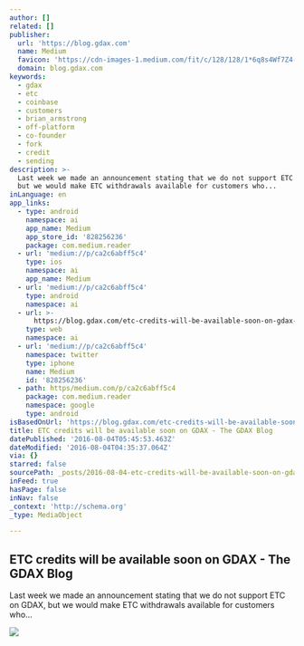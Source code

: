 ```yaml
---
author: []
related: []
publisher:
  url: 'https://blog.gdax.com'
  name: Medium
  favicon: 'https://cdn-images-1.medium.com/fit/c/128/128/1*6q8s4Wf7Z4-lVupG0aQr4w.png'
  domain: blog.gdax.com
keywords:
  - gdax
  - etc
  - coinbase
  - customers
  - brian_armstrong
  - off-platform
  - co-founder
  - fork
  - credit
  - sending
description: >-
  Last week we made an announcement stating that we do not support ETC on GDAX,
  but we would make ETC withdrawals available for customers who...
inLanguage: en
app_links:
  - type: android
    namespace: ai
    app_name: Medium
    app_store_id: '828256236'
    package: com.medium.reader
  - url: 'medium://p/ca2c6abff5c4'
    type: ios
    namespace: ai
    app_name: Medium
  - url: 'medium://p/ca2c6abff5c4'
    type: android
    namespace: ai
  - url: >-
      https://blog.gdax.com/etc-credits-will-be-available-soon-on-gdax-ca2c6abff5c4
    type: web
    namespace: ai
  - url: 'medium://p/ca2c6abff5c4'
    namespace: twitter
    type: iphone
    name: Medium
    id: '828256236'
  - path: https/medium.com/p/ca2c6abff5c4
    package: com.medium.reader
    namespace: google
    type: android
isBasedOnUrl: 'https://blog.gdax.com/etc-credits-will-be-available-soon-on-gdax-ca2c6abff5c4'
title: ETC credits will be available soon on GDAX - The GDAX Blog
datePublished: '2016-08-04T05:45:53.463Z'
dateModified: '2016-08-04T04:35:37.064Z'
via: {}
starred: false
sourcePath: _posts/2016-08-04-etc-credits-will-be-available-soon-on-gdax-the-gdax-blog.md
inFeed: true
hasPage: false
inNav: false
_context: 'http://schema.org'
_type: MediaObject

---
```

<article style=""><h1>ETC credits will be available soon on GDAX - The GDAX Blog</h1><p>Last week we made an announcement stating that we do not support ETC on GDAX, but we would make ETC withdrawals available for customers who...</p><img src="https://cdn-images-1.medium.com/fit/c/104/36/1*7oxo4Tg7Q1C_Wo5Ca1f50g.png?source=logoAvatar-lo_a5d82abadf5c-58583de6a119" /></article>